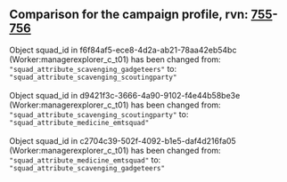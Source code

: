 ## Comparison for the campaign profile, rvn: [755](https://github.com/PRO100KatYT/FortniteProfileRevisions/tree/main/profiles/campaign/755%20campaign.json)-[756](https://github.com/PRO100KatYT/FortniteProfileRevisions/tree/main/profiles/campaign/756%20campaign.json)

Object squad_id in f6f84af5-ece8-4d2a-ab21-78aa42eb54bc (Worker:managerexplorer_c_t01) has been changed from: `"squad_attribute_scavenging_gadgeteers"` to: `"squad_attribute_scavenging_scoutingparty"`
<br><br>
Object squad_id in d9421f3c-3666-4a90-9102-f4e44b58be3e (Worker:managerexplorer_c_t01) has been changed from: `"squad_attribute_scavenging_scoutingparty"` to: `"squad_attribute_medicine_emtsquad"`
<br><br>
Object squad_id in c2704c39-502f-4092-b1e5-daf4d216fa05 (Worker:managerexplorer_c_t01) has been changed from: `"squad_attribute_medicine_emtsquad"` to: `"squad_attribute_scavenging_gadgeteers"`
<br><br>

